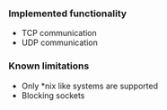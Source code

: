 ### Implemented functionality

- TCP communication
- UDP communication


### Known limitations

- Only \*nix like systems are supported
- Blocking sockets
